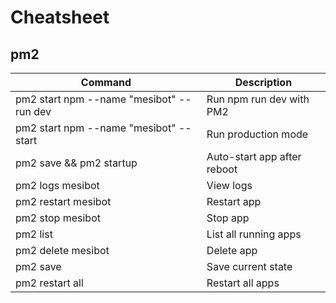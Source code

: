 # Cheatsheet

## pm2

| Command                                   | Description                 |
| ----------------------------------------- | --------------------------- |
| pm2 start npm --name "mesibot" -- run dev | Run npm run dev with PM2    |
| pm2 start npm --name "mesibot" -- start   | Run production mode         |
| pm2 save && pm2 startup                   | Auto-start app after reboot |
| pm2 logs mesibot                          | View logs                   |
| pm2 restart mesibot                       | Restart app                 |
| pm2 stop mesibot                          | Stop app                    |
| pm2 list                                  | List all running apps       |
| pm2 delete mesibot                        | Delete app                  |
| pm2 save                                  | Save current state          |
| pm2 restart all                           | Restart all apps            |

